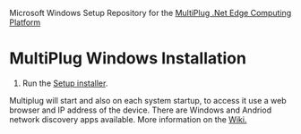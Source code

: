 Microsoft Windows Setup Repository for the [MultiPlug .Net Edge Computing Platform](https://www.multiplug.app)

# MultiPlug Windows Installation

1. Run the [Setup installer](https://downloads.multiplug.app/Windows/221/MultiPlug-2.2-install.exe).

Multiplug will start and also on each system startup, to access it use a web browser and IP address of the device. There are Windows and Andriod network discovery apps available.
More information on the [Wiki.](https://github.com/British-Systems/MultiPlug/wiki)

